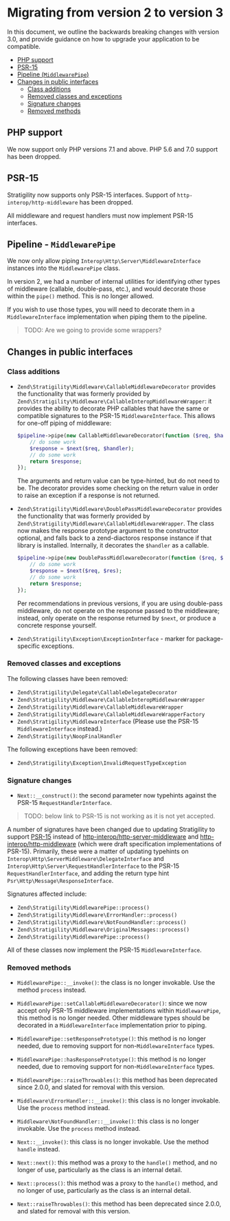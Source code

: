 # Migrating from version 2 to version 3

In this document, we outline the backwards breaking changes with version 3.0,
and provide guidance on how to upgrade your application to be compatible.

- [PHP support](#php-support)
- [PSR-15](#psr-15)
- [Pipeline (`MiddlewarePipe`)](#pipeline-middlewarepipe)
- [Changes in public interfaces](#changes-in-public-interfaces)
  - [Class additions](#class-additions)
  - [Removed classes and exceptions](#removed-classes-and-exceptions)
  - [Signature changes](#signature-changes)
  - [Removed methods](#removed-methods)

## PHP support

We now support only PHP versions 7.1 and above.  PHP 5.6 and 7.0 support has
been dropped.

## PSR-15

Stratigility now supports only PSR-15 interfaces. Support of
`http-interop/http-middleware` has been dropped.

All middleware and request handlers must now implement PSR-15 interfaces.

## Pipeline - `MiddlewarePipe`

We now only allow piping `Interop\Http\Server\MiddlewareInterface` instances
into the `MiddlewarePipe` class.

In version 2, we had a number of internal utilities for identifying other types
of middleware (callable, double-pass, etc.), and would decorate those within the
`pipe()` method. This is no longer allowed.

If you wish to use those types, you will need to decorate them in a
`MiddlewareInterface` implementation when piping them to the pipeline.

> TODO: Are we going to provide some wrappers?
## Changes in public interfaces

### Class additions

- `Zend\Stratigility\Middleware\CallableMiddlewareDecorator` provides the
  functionality that was formerly provided by
  `Zend\Stratigility\Middleware\CallableInteropMiddlewareWrapper`: it provides
  the ability to decorate PHP callables that have the same or compatible
  signatures to the PSR-15 `MiddlewareInterface`. This allows for one-off piping
  of middleware:

  ```php
  $pipeline->pipe(new CallableMiddlewareDecorator(function ($req, $handler) {
      // do some work
      $response = $next($req, $handler);
      // do some work
      return $response;
  });
  ```

  The arguments and return value can be type-hinted, but do not need to be. The
  decorator provides some checking on the return value in order to raise an
  exception if a response is not returned.

- `Zend\Stratigility\Middleware\DoublePassMiddlewareDecorator` provides the
  functionality that was formerly provided by `Zend\Stratigility\Middleware\CallableMiddlewareWrapper`.
  The class now makes the response prototype argument to the constructor
  optional, and falls back to a zend-diactoros response instance if that library
  is installed. Internally, it decorates the `$handler` as a callable.

  ```php
  $pipeline->pipe(new DoublePassMiddlewareDecorator(function ($req, $res, $next) {
      // do some work
      $response = $next($req, $res);
      // do some work
      return $response;
  });
  ```

  Per recommendations in previous versions, if you are using double-pass
  middleware, do not operate on the response passed to the middleware; instead,
  only operate on the response returned by `$next`, or produce a concrete
  response yourself.

- `Zend\Stratigility\Exception\ExceptionInterface` - marker for
  package-specific exceptions.

### Removed classes and exceptions

The following classes have been removed:

- `Zend\Stratigility\Delegate\CallableDelegateDecorator`
- `Zend\Stratigility\Middleware\CallableInteropMiddlewareWrapper`
- `Zend\Stratigility\Middleware\CallableMiddlewareWrapper`
- `Zend\Stratigility\Middleware\CallableMiddlewareWrapperFactory`
- `Zend\Stratigility\MiddlewareInterface` (Please use the PSR-15
  `MiddlewareInterface` instead.)
- `Zend\Stratigility\NoopFinalHandler`

The following exceptions have been removed:

- `Zend\Stratigility\Exception\InvalidRequestTypeException`

### Signature changes

- `Next::__construct()`: the second parameter now typehints against the
  PSR-15 `RequestHandlerInterface`.

> TODO: below link to PSR-15 is not working as it is not yet accepted.

A number of signatures have been changed due to updating Stratigility to
support [PSR-15](http://www.php-fig.org/psr/psr-15/) instead of
[http-interop/http-server-middleware](https://github.com/http-interop/http-server-middleware)
and [http-interop/http-middleware](https://github.com/http-interop/http-middleware)
(which were draft specification implementations of PSR-15). Primarily, these
were a matter of updating typehints on
`Interop\Http\ServerMiddleware\DelegateInterface` and
`Interop\Http\Server\RequestHandlerInterface` to the PSR-15
`RequestHandlerInterface`, and adding the return type hint
`Psr\Http\Message\ResponseInterface`.

Signatures affected include:

- `Zend\Stratigility\MiddlewarePipe::process()`
- `Zend\Stratigility\Middleware\ErrorHandler::process()`
- `Zend\Stratigility\Middleware\NotFoundHandler::process()`
- `Zend\Stratigility\Middleware\OriginalMessages::process()`
- `Zend\Stratigility\MiddlewarePipe::process()`

All of these classes now implement the PSR-15 `MiddlewareInterface`.

### Removed methods

- `MiddlewarePipe::__invoke()`: the class is no longer invokable.
  Use the method `process` instead.

- `MiddlewarePipe::setCallableMiddlewareDecorator()`: since we now accept only
  PSR-15 middleware implementations within `MiddlewarePipe`, this method is no
  longer needed. Other middleware types should be decorated in a
  `MiddlewareInterface` implementation prior to piping.

- `MiddlewarePipe::setResponsePrototype()`: this method is no longer needed,
  due to removing support for non-`MiddlewareInterface` types.

- `MiddlewarePipe::hasResponsePrototype()`: this method is no longer needed,
  due to removing support for non-`MiddlewareInterface` types.

- `MiddlewarePipe::raiseThrowables()`: this method has been deprecated since
  2.0.0, and slated for removal with this version.

- `Middleware\ErrorHandler::__invoke()`: this class is no longer invokable.
  Use the `process` method instead.

- `Middleware\NotFoundHandler::__invoke()`: this class is no longer invokable.
  Use the `process` method instead.

- `Next::__invoke()`: this class is no longer invokable. Use the method `handle`
  instead.

- `Next::next()`: this method was a proxy to the `handle()` method, and no
  longer of use, particularly as the class is an internal detail.

- `Next::process()`: this method was a proxy to the `handle()` method, and no
  longer of use, particularly as the class is an internal detail.

- `Next::raiseThrowables()`: this method has been deprecated since 2.0.0, and
  slated for removal with this version.
